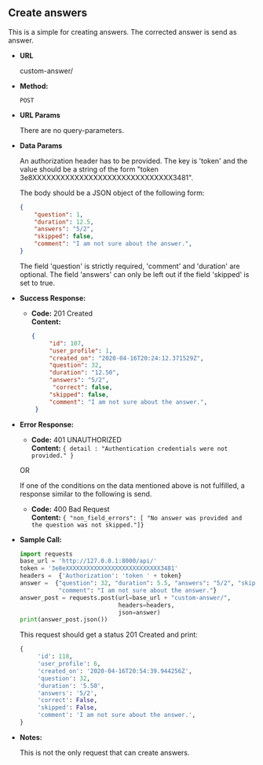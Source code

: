 **Create answers**
----
  This is a simple for creating answers. The corrected answer is send as answer. 
  
* **URL**

  custom-answer/

* **Method:**

  `POST` 
  
*  **URL Params**

    There are no query-parameters. 
  
  
* **Data Params**

    An authorization header has to be provided. The key is 'token' 
    and the value should be a string of the form "token 3e8XXXXXXXXXXXXXXXXXXXXXXXXXXXXXX3481". 
    
    The body should be a JSON object of the following form: <br>
    
    ```json
    {
        "question": 1, 
        "duration": 12.5, 
        "answers": "5/2", 
        "skipped": false, 
        "comment": "I am not sure about the answer.",
    }
    ```
    
    The field 'question' is strictly required, 'comment' and 'duration' are optional. The field 'answers' can only be left out 
    if the field 'skipped' is set to true. 
    
    
* **Success Response:**

  * **Code:** 201 Created <br />
    **Content:** 
    ```json
    {
         "id": 107,
         "user_profile": 1, 
         "created_on": "2020-04-16T20:24:12.371529Z", 
         "question": 32, 
         "duration": "12.50", 
         "answers": "5/2", 
          "correct": false, 
         "skipped": false, 
         "comment": "I am not sure about the answer.",
     }
    ```
 
* **Error Response:**

  * **Code:** 401 UNAUTHORIZED <br />
    **Content:** `{ detail : "Authentication credentials were not provided." }`

  OR
    
  If one of the conditions on the data mentioned above is not fulfilled, a response similar to the following is send. 
  * **Code:** 400 Bad Request <br />
    **Content:** `{ "non_field_errors": [ "No answer was provided and the question was not skipped."]}`

* **Sample Call:**

    ```python
    import requests
    base_url = 'http://127.0.0.1:8000/api/'
    token = '3e8eXXXXXXXXXXXXXXXXXXXXXXXXXXX3481'
    headers =  {'Authorization': 'token ' + token}
    answer =  {"question": 32, "duration": 5.5, "answers": "5/2", "skipped": False, 
               "comment": "I am not sure about the answer."}
    answer_post = requests.post(url=base_url + "custom-answer/", 
                                headers=headers,
                                json=answer)
    print(answer_post.json())
     ``` 
     
     This request should get a status 201 Created and print:
     ```python
     {
          'id': 118,
          'user_profile': 6, 
          'created_on': '2020-04-16T20:54:39.944256Z', 
          'question': 32, 
          'duration': '5.50', 
          'answers': '5/2', 
          'correct': False, 
          'skipped': False, 
          'comment': 'I am not sure about the answer.',
     }
     ```
    
* **Notes:**

    This is not the only request that can create answers. 
